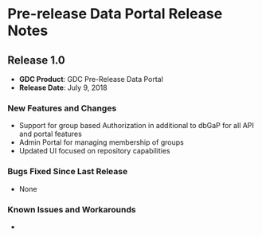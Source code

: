 # Pre-release Data Portal Release Notes


## Release 1.0

* __GDC Product__: GDC Pre-Release Data Portal
* __Release Date__: July 9, 2018

### New Features and Changes

*  Support for group based Authorization in additional to dbGaP for all API and portal features
*  Admin Portal for managing membership of groups
*  Updated UI focused on repository capabilities

### Bugs Fixed Since Last Release

*  None

### Known Issues and Workarounds

*  
